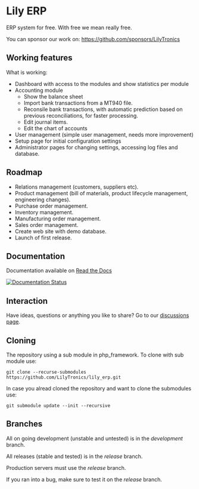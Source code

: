 # Lily ERP

ERP system for free. With free we mean really free.

You can sponsor our work on: https://github.com/sponsors/LilyTronics

## Working features
What is working:
* Dashboard with access to the modules and show statistics per module
* Accounting module
  * Show the balance sheet
  * Import bank transactions from a MT940 file.
  * Reconsile bank transactions, with automatic prediction based on previous reconciliations, for faster processing.
  * Edit journal items.
  * Edit the chart of accounts
* User management (simple user management, needs more improvement)
* Setup page for initial configuration settings
* Administrator pages for changing settings, accessing log files and database.

## Roadmap
* Relations management (customers, suppliers etc).
* Product management (bill of materials, product lifecycle management, engineering changes).
* Purchase order management.
* Inventory management.
* Manufacturing order management.
* Sales order management.
* Create web site with demo database.
* Launch of first release.

## Documentation
Documentation available on [Read the Docs](https://lily-erp.readthedocs.io/en/latest/)

[![Documentation Status](https://readthedocs.org/projects/lily-erp/badge/?version=latest)](https://lily-erp.readthedocs.io/en/latest/?badge=latest)

## Interaction
Have ideas, questions or anything you like to share? Go to our [discussions page](https://github.com/LilyTronics/lily_erp/discussions).

## Cloning
The repository using a sub module in php_framework. To clone with sub module use:

```
git clone --recurse-submodules https://github.com/LilyTronics/lily_erp.git
```

In case you alread cloned the repository and want to clone the submodules use:

```
git submodule update --init --recursive
```

## Branches
All on going development (unstable and untested) is in the *development* branch.

All releases (stable and tested) is in the *release* branch.

Production servers must use the *release* branch.

If you ran into a bug, make sure to test it on the *release* branch.
